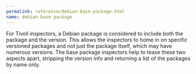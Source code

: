 ```yaml
---
permalink: reference/debian-base-package.html
name: debian base package
---
```


For Tivoli inspectors, a Debian package is considered to include both the package and the version. This allows the inspectors to home in on specific versioned packages and not just the package itself, which may have numerous versions. The base package inspectors help to tease these two aspects apart, stripping the version info and returning a list of the packages by name only.